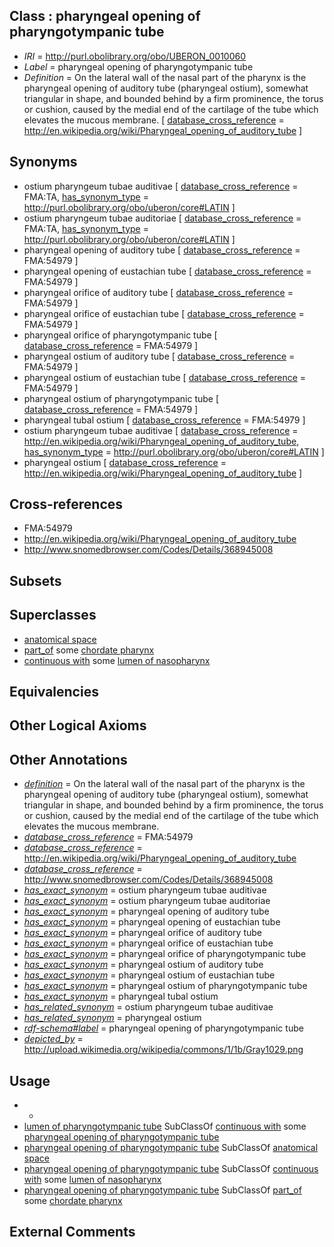 
## Class : pharyngeal opening of pharyngotympanic tube

 * *IRI* = http://purl.obolibrary.org/obo/UBERON_0010060
 * *Label* = pharyngeal opening of pharyngotympanic tube
 * *Definition* = On the lateral wall of the nasal part of the pharynx is the pharyngeal opening of auditory tube (pharyngeal ostium), somewhat triangular in shape, and bounded behind by a firm prominence, the torus or cushion, caused by the medial end of the cartilage of the tube which elevates the mucous membrane. [ [database_cross_reference](../../ef/oboInOwl#hasDbXref.md) = http://en.wikipedia.org/wiki/Pharyngeal_opening_of_auditory_tube ]

## Synonyms

 * ostium pharyngeum tubae auditivae [ [database_cross_reference](../../ef/oboInOwl#hasDbXref.md) = FMA:TA, [has_synonym_type](../../pe/oboInOwl#hasSynonymType.md) = http://purl.obolibrary.org/obo/uberon/core#LATIN ]
 * ostium pharyngeum tubae auditoriae [ [database_cross_reference](../../ef/oboInOwl#hasDbXref.md) = FMA:TA, [has_synonym_type](../../pe/oboInOwl#hasSynonymType.md) = http://purl.obolibrary.org/obo/uberon/core#LATIN ]
 * pharyngeal opening of auditory tube [ [database_cross_reference](../../ef/oboInOwl#hasDbXref.md) = FMA:54979 ]
 * pharyngeal opening of eustachian tube [ [database_cross_reference](../../ef/oboInOwl#hasDbXref.md) = FMA:54979 ]
 * pharyngeal orifice of auditory tube [ [database_cross_reference](../../ef/oboInOwl#hasDbXref.md) = FMA:54979 ]
 * pharyngeal orifice of eustachian tube [ [database_cross_reference](../../ef/oboInOwl#hasDbXref.md) = FMA:54979 ]
 * pharyngeal orifice of pharyngotympanic tube [ [database_cross_reference](../../ef/oboInOwl#hasDbXref.md) = FMA:54979 ]
 * pharyngeal ostium of auditory tube [ [database_cross_reference](../../ef/oboInOwl#hasDbXref.md) = FMA:54979 ]
 * pharyngeal ostium of eustachian tube [ [database_cross_reference](../../ef/oboInOwl#hasDbXref.md) = FMA:54979 ]
 * pharyngeal ostium of pharyngotympanic tube [ [database_cross_reference](../../ef/oboInOwl#hasDbXref.md) = FMA:54979 ]
 * pharyngeal tubal ostium [ [database_cross_reference](../../ef/oboInOwl#hasDbXref.md) = FMA:54979 ]
 * ostium pharyngeum tubae auditivae [ [database_cross_reference](../../ef/oboInOwl#hasDbXref.md) = http://en.wikipedia.org/wiki/Pharyngeal_opening_of_auditory_tube, [has_synonym_type](../../pe/oboInOwl#hasSynonymType.md) = http://purl.obolibrary.org/obo/uberon/core#LATIN ]
 * pharyngeal ostium [ [database_cross_reference](../../ef/oboInOwl#hasDbXref.md) = http://en.wikipedia.org/wiki/Pharyngeal_opening_of_auditory_tube ]

## Cross-references

 * FMA:54979
 * http://en.wikipedia.org/wiki/Pharyngeal_opening_of_auditory_tube
 * http://www.snomedbrowser.com/Codes/Details/368945008

## Subsets


## Superclasses

 * [anatomical space](../../UBERON/64/UBERON_0000464.md)
 * [part_of](../../BFO/50/BFO_0000050.md) some [chordate pharynx](../../UBERON/42/UBERON_0001042.md)
 * [continuous with](../../RO/50/RO_0002150.md) some [lumen of nasopharynx](../../UBERON/61/UBERON_0010061.md)

## Equivalencies


## Other Logical Axioms


## Other Annotations

 * *[definition](../../IAO/15/IAO_0000115.md)* = On the lateral wall of the nasal part of the pharynx is the pharyngeal opening of auditory tube (pharyngeal ostium), somewhat triangular in shape, and bounded behind by a firm prominence, the torus or cushion, caused by the medial end of the cartilage of the tube which elevates the mucous membrane.
 * *[database_cross_reference](../../ef/oboInOwl#hasDbXref.md)* = FMA:54979
 * *[database_cross_reference](../../ef/oboInOwl#hasDbXref.md)* = http://en.wikipedia.org/wiki/Pharyngeal_opening_of_auditory_tube
 * *[database_cross_reference](../../ef/oboInOwl#hasDbXref.md)* = http://www.snomedbrowser.com/Codes/Details/368945008
 * *[has_exact_synonym](../../ym/oboInOwl#hasExactSynonym.md)* = ostium pharyngeum tubae auditivae
 * *[has_exact_synonym](../../ym/oboInOwl#hasExactSynonym.md)* = ostium pharyngeum tubae auditoriae
 * *[has_exact_synonym](../../ym/oboInOwl#hasExactSynonym.md)* = pharyngeal opening of auditory tube
 * *[has_exact_synonym](../../ym/oboInOwl#hasExactSynonym.md)* = pharyngeal opening of eustachian tube
 * *[has_exact_synonym](../../ym/oboInOwl#hasExactSynonym.md)* = pharyngeal orifice of auditory tube
 * *[has_exact_synonym](../../ym/oboInOwl#hasExactSynonym.md)* = pharyngeal orifice of eustachian tube
 * *[has_exact_synonym](../../ym/oboInOwl#hasExactSynonym.md)* = pharyngeal orifice of pharyngotympanic tube
 * *[has_exact_synonym](../../ym/oboInOwl#hasExactSynonym.md)* = pharyngeal ostium of auditory tube
 * *[has_exact_synonym](../../ym/oboInOwl#hasExactSynonym.md)* = pharyngeal ostium of eustachian tube
 * *[has_exact_synonym](../../ym/oboInOwl#hasExactSynonym.md)* = pharyngeal ostium of pharyngotympanic tube
 * *[has_exact_synonym](../../ym/oboInOwl#hasExactSynonym.md)* = pharyngeal tubal ostium
 * *[has_related_synonym](../../ym/oboInOwl#hasRelatedSynonym.md)* = ostium pharyngeum tubae auditivae
 * *[has_related_synonym](../../ym/oboInOwl#hasRelatedSynonym.md)* = pharyngeal ostium
 * *[rdf-schema#label](../../el/rdf-schema#label.md)* = pharyngeal opening of pharyngotympanic tube
 * *[depicted_by](../../depicted/by/depicted_by.md)* = http://upload.wikimedia.org/wikipedia/commons/1/1b/Gray1029.png

## Usage

 * -
 * [lumen of pharyngotympanic tube](../../UBERON/92/UBERON_0009692.md) SubClassOf [continuous with](../../RO/50/RO_0002150.md) some [pharyngeal opening of pharyngotympanic tube](../../UBERON/60/UBERON_0010060.md)
 * [pharyngeal opening of pharyngotympanic tube](../../UBERON/60/UBERON_0010060.md) SubClassOf [anatomical space](../../UBERON/64/UBERON_0000464.md)
 * [pharyngeal opening of pharyngotympanic tube](../../UBERON/60/UBERON_0010060.md) SubClassOf [continuous with](../../RO/50/RO_0002150.md) some [lumen of nasopharynx](../../UBERON/61/UBERON_0010061.md)
 * [pharyngeal opening of pharyngotympanic tube](../../UBERON/60/UBERON_0010060.md) SubClassOf [part_of](../../BFO/50/BFO_0000050.md) some [chordate pharynx](../../UBERON/42/UBERON_0001042.md)

## External Comments

